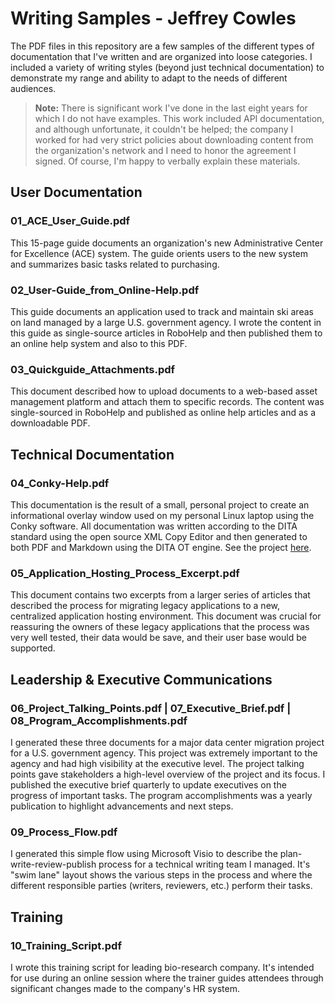 # Writing Samples - Jeffrey Cowles

The PDF files in this repository are a few samples of the different types of documentation that I've written and are organized into loose categories. I included a variety of writing styles (beyond just technical documentation) to demonstrate my range and ability to adapt to the needs of different audiences.  

> **Note:** There is significant work I've done in the last eight years for which I do not have examples. This work included API documentation, and although unfortunate, it couldn't be helped; the company I worked for had very strict policies about downloading content from the organization's network and I need to honor the agreement I signed. Of course, I'm happy to verbally explain these materials.  

## User Documentation

### 01_ACE_User_Guide.pdf

This 15-page guide documents an organization's new Administrative Center for Excellence (ACE) system. The guide orients users to the new system and summarizes basic tasks related to purchasing.
	
### 02_User-Guide_from_Online-Help.pdf

This guide documents an application used to track and maintain ski areas on land managed by a large U.S. government agency.  I wrote the content in this guide as single-source articles in RoboHelp and then published them to an online help system and also to this PDF.     
	
### 03_Quickguide_Attachments.pdf

This document described how to upload documents to a web-based asset management platform and attach them to specific records. The content was single-sourced in RoboHelp and published as online help articles and as a downloadable PDF. 

## Technical Documentation

### 04_Conky-Help.pdf

This documentation is the result of a small, personal project to create an informational overlay window used on my personal Linux laptop using the Conky software. All documentation was written according to the DITA standard using the open source XML Copy Editor and then generated to both PDF and Markdown using the DITA OT engine. See the project [here](https://github.com/wigwami/conky-files).
		
### 05_Application_Hosting_Process_Excerpt.pdf

This document contains two excerpts from a larger series of articles that described the process for migrating legacy applications to a new, centralized application hosting environment. This document was crucial for reassuring the owners of these legacy applications that the process was very well tested, their data would be save, and their user base would be supported.       

## Leadership & Executive Communications

### 06_Project_Talking_Points.pdf | 07_Executive_Brief.pdf | 08_Program_Accomplishments.pdf

I generated these three documents for a major data center migration project for a U.S. government agency. This project was extremely important to the agency and had high visibility at the executive level. The project talking points gave stakeholders a high-level overview of the project and its focus. I published the executive brief quarterly to update executives on the progress of important tasks. The program accomplishments was a yearly publication to highlight advancements and next steps.    
	
### 09_Process_Flow.pdf

I generated this simple flow using Microsoft Visio to describe the plan-write-review-publish process for a technical writing team I managed. It's "swim lane" layout shows the various steps in the process and where the different responsible parties (writers, reviewers, etc.) perform their tasks.   

## Training

### 10_Training_Script.pdf

I wrote this training script for leading bio-research company. It's intended for use during an online session where the trainer guides attendees through significant changes made to the company's HR system.   




